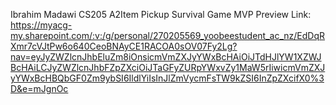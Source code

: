 Ibrahim Madawi 
CS205 A2Item Pickup Survival Game
MVP Preview Link:
https://myacg-my.sharepoint.com/:v:/g/personal/270205569_yoobeestudent_ac_nz/EdDqRXmr7cVJtPw6o640CeoBNAyCE1RACOA0sOV07Fy2Lg?nav=eyJyZWZlcnJhbEluZm8iOnsicmVmZXJyYWxBcHAiOiJTdHJlYW1XZWJBcHAiLCJyZWZlcnJhbFZpZXciOiJTaGFyZURpYWxvZy1MaW5rIiwicmVmZXJyYWxBcHBQbGF0Zm9ybSI6IldlYiIsInJlZmVycmFsTW9kZSI6InZpZXcifX0%3D&e=mJgnOc
